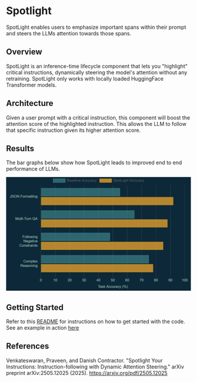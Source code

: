 # Spotlight
SpotLight enables users to emphasize important spans within their prompt and steers the LLMs attention towards those spans.

## Overview
SpotLight is an inference-time lifecycle component that lets you "highlight" critical instructions, dynamically steering the model's attention without any retraining.
SpotLight only works with locally loaded HuggingFace Transformer models.

## Architecture
Given a user prompt with a critical instruction, this component will boost the attention score of the highlighted instruction. This allows the LLM to follow that specific instruction given its higher attention score.

## Results
The bar graphs below show how SpotLight leads to improved end to end performance of LLMs.

![spotlight_results](../assets/img_spotlight_results.png)

## Getting Started
Refer to this [README](https://github.com/AgentToolkit/agent-lifecycle-toolkit/blob/main/altk/pre_llm/spotlight/README.md) for instructions on how to get started with the code. See an example in action [here](https://github.com/AgentToolkit/agent-lifecycle-toolkit/blob/main/examples/spotlight.ipynb)

## References
Venkateswaran, Praveen, and Danish Contractor. "Spotlight Your Instructions: Instruction-following with Dynamic Attention Steering." arXiv preprint arXiv:2505.12025 (2025). https://arxiv.org/pdf/2505.12025
